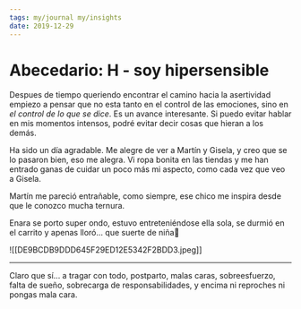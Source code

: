 ```yaml
---
tags: my/journal my/insights
date: 2019-12-29
---
```

# Abecedario: H - soy hipersensible

Despues de tiempo queriendo encontrar el camino hacia la asertividad empiezo a pensar que no esta tanto en el control de las emociones, sino en *el control de lo que se dice*. Es un avance interesante. Si puedo evitar hablar en mis momentos intensos, podré evitar decir cosas que hieran a los demás.

Ha sido un día agradable. Me alegre de ver a Martín y Gisela, y creo que se lo pasaron bien, eso me alegra. Vi ropa bonita en las tiendas y me han entrado ganas de cuidar un poco más mi aspecto, como cada vez que veo a Gisela.

Martín me pareció entrañable, como siempre, ese chico me inspira desde que le conozco mucha ternura.

Enara se porto super ondo, estuvo entreteniéndose ella sola, se durmió en el carrito y apenas lloró… que suerte de niña🥰

![[DE9BCDB9DDD645F29ED12E5342F2BDD3.jpeg]]

-----
Claro que sí... a tragar con todo, postparto, malas caras, sobreesfuerzo, falta de sueño, sobrecarga de responsabilidades, y encima ni reproches ni pongas mala cara.
